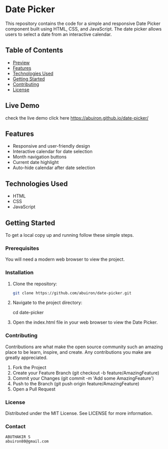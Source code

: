 # Date Picker

This repository contains the code for a simple and responsive Date Picker component built using HTML, CSS, and JavaScript. The date picker allows users to select a date from an interactive calendar.

## Table of Contents
- [Preview](#live-demo)
- [Features](#features)
- [Technologies Used](#technologies-used)
- [Getting Started](#getting-started)
- [Contributing](#contributing)
- [License](#license)

## Live Demo
 check the live demo click here https://abuiron.github.io/date-picker/

## Features
- Responsive and user-friendly design
- Interactive calendar for date selection
- Month navigation buttons
- Current date highlight
- Auto-hide calendar after date selection

## Technologies Used
- HTML
- CSS
- JavaScript

## Getting Started
To get a local copy up and running follow these simple steps.

### Prerequisites
You will need a modern web browser to view the project.

### Installation
1. Clone the repository:
   ```bash
   git clone https://github.com/abuiron/date-picker.git

2. Navigate to the project directory:

    cd date-picker

3. Open the index.html file in your web browser to view the Date Picker.

### Contributing
Contributions are what make the open source community such an amazing place to be learn, inspire, and create. Any contributions you make are greatly appreciated.

1. Fork the Project
2. Create your Feature Branch (git checkout -b feature/AmazingFeature)
3. Commit your Changes (git commit -m 'Add some AmazingFeature')
4. Push to the Branch (git push origin feature/AmazingFeature)
5. Open a Pull Request

### License
Distributed under the MIT License. See LICENSE for more information.

### Contact

    ABUTHAKIR S
    abuiron80@gmail.com
